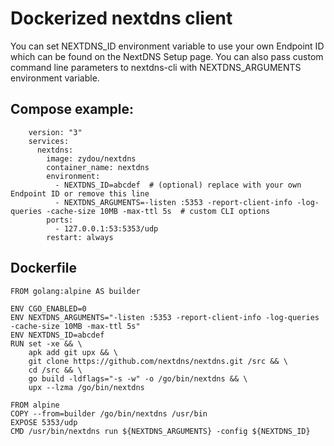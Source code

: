# Dockerized nextdns client
You can set NEXTDNS_ID environment variable to use your own Endpoint ID which can be found on the NextDNS Setup page. You can also pass custom command line parameters to nextdns-cli with NEXTDNS_ARGUMENTS environment variable.

## Compose example:
```
    version: "3"
    services:
      nextdns:
        image: zydou/nextdns
        container_name: nextdns
        environment:
          - NEXTDNS_ID=abcdef  # (optional) replace with your own Endpoint ID or remove this line
          - NEXTDNS_ARGUMENTS=-listen :5353 -report-client-info -log-queries -cache-size 10MB -max-ttl 5s  # custom CLI options
        ports:
          - 127.0.0.1:53:5353/udp
        restart: always
```
## Dockerfile
```
FROM golang:alpine AS builder

ENV CGO_ENABLED=0
ENV NEXTDNS_ARGUMENTS="-listen :5353 -report-client-info -log-queries -cache-size 10MB -max-ttl 5s"
ENV NEXTDNS_ID=abcdef
RUN set -xe && \
    apk add git upx && \
    git clone https://github.com/nextdns/nextdns.git /src && \
    cd /src && \
    go build -ldflags="-s -w" -o /go/bin/nextdns && \
    upx --lzma /go/bin/nextdns

FROM alpine
COPY --from=builder /go/bin/nextdns /usr/bin
EXPOSE 5353/udp
CMD /usr/bin/nextdns run ${NEXTDNS_ARGUMENTS} -config ${NEXTDNS_ID}
```
